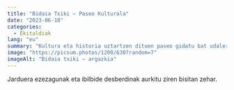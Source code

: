 ```yaml
---
title: "Bidaia Txiki — Paseo Kulturala"
date: "2023-06-18"
categories:
  - Ekitaldiak
lang: "eu"
summary: "Kultura eta historia uztartzen dituen paseo gidatu bat udalerriaren barruan."
image: "https://picsum.photos/1200/630?random=7"
imageAlt: "Bidaia txiki — argazkia"
---
```


Jarduera ezezagunak eta ibilbide desberdinak aurkitu ziren bisitan zehar.
